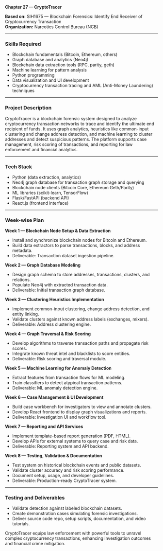 **Chapter 27 — CryptoTracer**

**Based on:** SIH1675 — Blockchain Forensics: Identify End Receiver of Cryptocurrency Transaction  
**Organization:** Narcotics Control Bureau (NCB)  

***

### Skills Required  
- Blockchain fundamentals (Bitcoin, Ethereum, others)  
- Graph database and analytics (Neo4j)  
- Blockchain data extraction tools (RPC, parity, geth)  
- Machine learning for pattern analysis  
- Python programming  
- Data visualization and UI development  
- Cryptocurrency transaction tracing and AML (Anti-Money Laundering) techniques  

***

### Project Description  
CryptoTracer is a blockchain forensic system designed to analyze cryptocurrency transaction networks to trace and identify the ultimate end recipient of funds. It uses graph analytics, heuristics like common-input clustering and change address detection, and machine learning to cluster addresses and detect suspicious patterns. The platform supports case management, risk scoring of transactions, and reporting for law enforcement and financial analytics.

***

### Tech Stack  
- Python (data extraction, analytics)  
- Neo4j graph database for transaction graph storage and querying  
- Blockchain node clients (Bitcoin Core, Ethereum Geth/Parity)  
- ML libraries (scikit-learn, TensorFlow)  
- Flask/FastAPI (backend API)  
- React.js (frontend interface)  

***

### Week-wise Plan  

**Week 1 — Blockchain Node Setup & Data Extraction**  
- Install and synchronize blockchain nodes for Bitcoin and Ethereum.  
- Build data extractors to parse transactions, blocks, and address metadata.  
- Deliverable: Transaction dataset ingestion pipeline.

**Week 2 — Graph Database Modeling**  
- Design graph schema to store addresses, transactions, clusters, and relations.  
- Populate Neo4j with extracted transaction data.  
- Deliverable: Initial transaction graph database.

**Week 3 — Clustering Heuristics Implementation**  
- Implement common-input clustering, change address detection, and entity linking.  
- Validate clusters against known address labels (exchanges, mixers).  
- Deliverable: Address clustering engine.

**Week 4 — Graph Traversal & Risk Scoring**  
- Develop algorithms to traverse transaction paths and propagate risk scores.  
- Integrate known threat intel and blacklists to score entities.  
- Deliverable: Risk scoring and traversal module.

**Week 5 — Machine Learning for Anomaly Detection**  
- Extract features from transaction flows for ML modeling.  
- Train classifiers to detect atypical transaction patterns.  
- Deliverable: ML anomaly detection engine.

**Week 6 — Case Management & UI Development**  
- Build case workbench for investigators to view and annotate clusters.  
- Develop React frontend to display graph visualizations and reports.  
- Deliverable: Investigation UI and workflow tool.

**Week 7 — Reporting and API Services**  
- Implement template-based report generation (PDF, HTML).  
- Develop APIs for external systems to query case and risk data.  
- Deliverable: Reporting system and API backend.

**Week 8 — Testing, Validation & Documentation**  
- Test system on historical blockchain events and public datasets.  
- Validate cluster accuracy and risk scoring performance.  
- Document setup, usage, and developer guidelines.  
- Deliverable: Production-ready CryptoTracer system.

***

### Testing and Deliverables  
- Validate detection against labeled blockchain datasets.  
- Create demonstration cases simulating forensic investigations.  
- Deliver source code repo, setup scripts, documentation, and video tutorials.

CryptoTracer equips law enforcement with powerful tools to unravel complex cryptocurrency transactions, enhancing investigation outcomes and financial crime mitigation.
